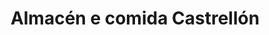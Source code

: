 ---
title: "Almacén e comida Castrellón"
url: /boquete/almacen-e-comida-castrellon/
shop: Supermarkt
---